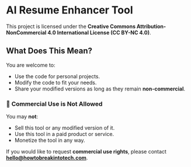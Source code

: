 # AI Resume Enhancer Tool

This project is licensed under the **Creative Commons Attribution-NonCommercial 4.0 International License (CC BY-NC 4.0)**.

## What Does This Mean?

You are welcome to:
- Use the code for personal projects.
- Modify the code to fit your needs.
- Share your modified versions as long as they remain **non-commercial**.

### 🚫 **Commercial Use is Not Allowed**
You may **not**:
- Sell this tool or any modified version of it.
- Use this tool in a paid product or service.
- Monetize the tool in any way.

If you would like to request **commercial use rights**, please contact **hello@howtobreakintotech.com**.
